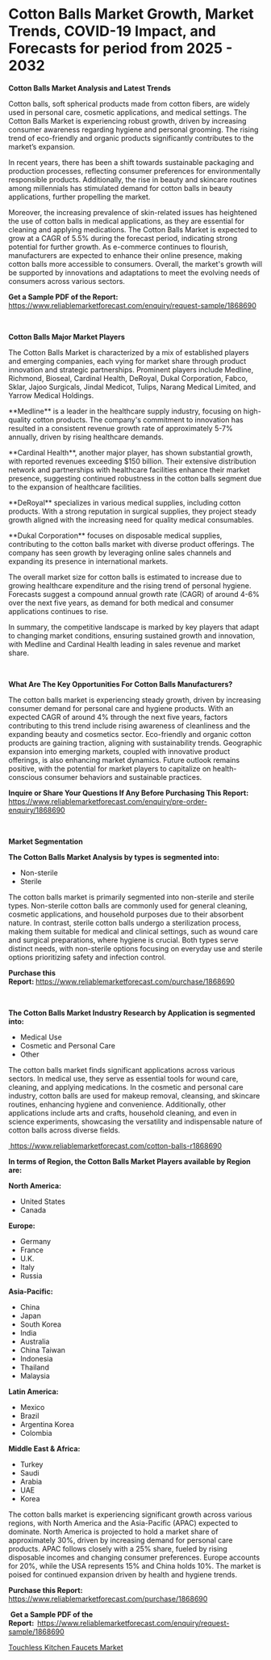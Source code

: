 <p><h1>Cotton Balls Market Growth, Market Trends, COVID-19 Impact, and Forecasts for period from 2025 - 2032</h1></p><p><strong>Cotton Balls Market Analysis and Latest Trends</strong></p>
<p><p>Cotton balls, soft spherical products made from cotton fibers, are widely used in personal care, cosmetic applications, and medical settings. The Cotton Balls Market is experiencing robust growth, driven by increasing consumer awareness regarding hygiene and personal grooming. The rising trend of eco-friendly and organic products significantly contributes to the market’s expansion. </p><p>In recent years, there has been a shift towards sustainable packaging and production processes, reflecting consumer preferences for environmentally responsible products. Additionally, the rise in beauty and skincare routines among millennials has stimulated demand for cotton balls in beauty applications, further propelling the market.</p><p>Moreover, the increasing prevalence of skin-related issues has heightened the use of cotton balls in medical applications, as they are essential for cleaning and applying medications. The Cotton Balls Market is expected to grow at a CAGR of 5.5% during the forecast period, indicating strong potential for further growth. As e-commerce continues to flourish, manufacturers are expected to enhance their online presence, making cotton balls more accessible to consumers. Overall, the market's growth will be supported by innovations and adaptations to meet the evolving needs of consumers across various sectors.</p></p>
<p><strong>Get a Sample PDF of the Report:&nbsp;</strong> <a href="https://www.reliablemarketforecast.com/enquiry/request-sample/1868690?utm_campaign=3538&utm_medium=2&utm_source=Github&utm_content=ia&utm_term=04042025&utm_id=cotton-balls">https://www.reliablemarketforecast.com/enquiry/request-sample/1868690</a></p>
<p>&nbsp;</p>
<p><strong>Cotton Balls Major Market Players</strong></p>
<p><p>The Cotton Balls Market is characterized by a mix of established players and emerging companies, each vying for market share through product innovation and strategic partnerships. Prominent players include Medline, Richmond, Bioseal, Cardinal Health, DeRoyal, Dukal Corporation, Fabco, Sklar, Jajoo Surgicals, Jindal Medicot, Tulips, Narang Medical Limited, and Yarrow Medical Holdings.</p><p>**Medline** is a leader in the healthcare supply industry, focusing on high-quality cotton products. The company's commitment to innovation has resulted in a consistent revenue growth rate of approximately 5-7% annually, driven by rising healthcare demands.</p><p>**Cardinal Health**, another major player, has shown substantial growth, with reported revenues exceeding $150 billion. Their extensive distribution network and partnerships with healthcare facilities enhance their market presence, suggesting continued robustness in the cotton balls segment due to the expansion of healthcare facilities.</p><p>**DeRoyal** specializes in various medical supplies, including cotton products. With a strong reputation in surgical supplies, they project steady growth aligned with the increasing need for quality medical consumables.</p><p>**Dukal Corporation** focuses on disposable medical supplies, contributing to the cotton balls market with diverse product offerings. The company has seen growth by leveraging online sales channels and expanding its presence in international markets.</p><p>The overall market size for cotton balls is estimated to increase due to growing healthcare expenditure and the rising trend of personal hygiene. Forecasts suggest a compound annual growth rate (CAGR) of around 4-6% over the next five years, as demand for both medical and consumer applications continues to rise.</p><p>In summary, the competitive landscape is marked by key players that adapt to changing market conditions, ensuring sustained growth and innovation, with Medline and Cardinal Health leading in sales revenue and market share.</p></p>
<p>&nbsp;</p>
<p><strong>What Are The Key Opportunities For Cotton Balls Manufacturers?</strong></p>
<p><p>The cotton balls market is experiencing steady growth, driven by increasing consumer demand for personal care and hygiene products. With an expected CAGR of around 4% through the next five years, factors contributing to this trend include rising awareness of cleanliness and the expanding beauty and cosmetics sector. Eco-friendly and organic cotton products are gaining traction, aligning with sustainability trends. Geographic expansion into emerging markets, coupled with innovative product offerings, is also enhancing market dynamics. Future outlook remains positive, with the potential for market players to capitalize on health-conscious consumer behaviors and sustainable practices.</p></p>
<p><strong>Inquire or Share Your Questions If Any Before Purchasing This Report:</strong> <a href="https://www.reliablemarketforecast.com/enquiry/pre-order-enquiry/1868690?utm_campaign=3538&utm_medium=2&utm_source=Github&utm_content=ia&utm_term=04042025&utm_id=cotton-balls">https://www.reliablemarketforecast.com/enquiry/pre-order-enquiry/1868690</a></p>
<p>&nbsp;</p>
<p><strong>Market Segmentation</strong></p>
<p><strong>The Cotton Balls Market Analysis by types is segmented into:</strong></p>
<p><ul><li>Non-sterile</li><li>Sterile</li></ul></p>
<p><p>The cotton balls market is primarily segmented into non-sterile and sterile types. Non-sterile cotton balls are commonly used for general cleaning, cosmetic applications, and household purposes due to their absorbent nature. In contrast, sterile cotton balls undergo a sterilization process, making them suitable for medical and clinical settings, such as wound care and surgical preparations, where hygiene is crucial. Both types serve distinct needs, with non-sterile options focusing on everyday use and sterile options prioritizing safety and infection control.</p></p>
<p><strong>Purchase this Report:&nbsp;</strong><a href="https://www.reliablemarketforecast.com/purchase/1868690?utm_campaign=3538&utm_medium=2&utm_source=Github&utm_content=ia&utm_term=04042025&utm_id=cotton-balls">https://www.reliablemarketforecast.com/purchase/1868690</a></p>
<p>&nbsp;</p>
<p><strong>The Cotton Balls Market Industry Research by Application is segmented into:</strong></p>
<p><ul><li>Medical Use</li><li>Cosmetic and Personal Care</li><li>Other</li></ul></p>
<p><p>The cotton balls market finds significant applications across various sectors. In medical use, they serve as essential tools for wound care, cleaning, and applying medications. In the cosmetic and personal care industry, cotton balls are used for makeup removal, cleansing, and skincare routines, enhancing hygiene and convenience. Additionally, other applications include arts and crafts, household cleaning, and even in science experiments, showcasing the versatility and indispensable nature of cotton balls across diverse fields.</p></p>
<p><a href="https://www.reliablemarketforecast.com/cotton-balls-r1868690?utm_campaign=3538&utm_medium=2&utm_source=Github&utm_content=ia&utm_term=04042025&utm_id=cotton-balls">&nbsp;https://www.reliablemarketforecast.com/cotton-balls-r1868690</a></p>
<p><strong>In terms of Region, the Cotton Balls Market Players available by Region are:</strong></p>
<p>
    <p> <strong> North America: </strong>
        <ul>
            <li>United States</li>
            <li>Canada</li>
        </ul>
        </p> 
    <p> <strong> Europe: </strong>
        <ul>
            <li>Germany</li>
            <li>France</li>
            <li>U.K.</li>
            <li>Italy</li>
            <li>Russia</li>
        </ul>
        </p> 
    <p> <strong> Asia-Pacific: </strong>
        <ul>
            <li>China</li>
            <li>Japan</li>
            <li>South Korea</li>
            <li>India</li>
            <li>Australia</li>
            <li>China Taiwan</li>
            <li>Indonesia</li>
            <li>Thailand</li>
            <li>Malaysia</li>
        </ul>
        </p> 
    <p> <strong> Latin America: </strong>
        <ul>
            <li>Mexico</li>
            <li>Brazil</li>
            <li>Argentina Korea</li>
            <li>Colombia</li>
        </ul>
        </p> 
    <p> <strong> Middle East & Africa: </strong>
        <ul>
            <li>Turkey</li>
            <li>Saudi</li>
            <li>Arabia</li>
            <li>UAE</li>
            <li>Korea</li>
        </ul>
    </p>
    </p>
<p><p>The cotton balls market is experiencing significant growth across various regions, with North America and the Asia-Pacific (APAC) expected to dominate. North America is projected to hold a market share of approximately 30%, driven by increasing demand for personal care products. APAC follows closely with a 25% share, fueled by rising disposable incomes and changing consumer preferences. Europe accounts for 20%, while the USA represents 15% and China holds 10%. The market is poised for continued expansion driven by health and hygiene trends.</p></p>
<p><strong>Purchase this Report: </strong><a href="https://www.reliablemarketforecast.com/purchase/1868690?utm_campaign=3538&utm_medium=2&utm_source=Github&utm_content=ia&utm_term=04042025&utm_id=cotton-balls">https://www.reliablemarketforecast.com/purchase/1868690</a></p>
<p>&nbsp;<strong>Get a Sample PDF of the Report:&nbsp;&nbsp;</strong><a href="https://www.reliablemarketforecast.com/enquiry/request-sample/1868690?utm_campaign=3538&utm_medium=2&utm_source=Github&utm_content=ia&utm_term=04042025&utm_id=cotton-balls">https://www.reliablemarketforecast.com/enquiry/request-sample/1868690</a></p>
<p><strong></strong></p>
<p><p><a href="https://github.com/dayaanapis5/Market-Research-Report-List-1/blob/main/touchless-kitchen-faucets-market.md?utm_campaign=3538&utm_medium=2&utm_source=Github&utm_content=ia&utm_term=04042025&utm_id=cotton-balls">Touchless Kitchen Faucets Market</a></p></p>